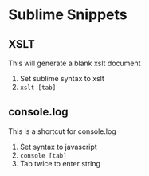 Sublime Snippets
================

XSLT
----
This will generate a blank xslt document
1. Set sublime syntax to xslt
2. ``` xslt [tab] ```

console.log
----
This is a shortcut for console.log

1. Set syntax to javascript
2. ``` console [tab] ```
3. Tab twice to enter string